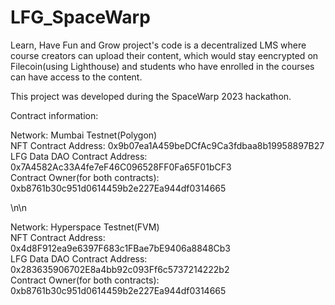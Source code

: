 # LFG_SpaceWarp
Learn, Have Fun and Grow project's code is a decentralized LMS where course creators can upload their content, which would stay eencrypted on Filecoin(using Lighthouse) and students who have enrolled in the courses can have access to the content.

This project was developed during the SpaceWarp 2023 hackathon.

Contract information:

Network: Mumbai Testnet(Polygon) <br>
NFT Contract Address: 0x9b07ea1A459beDCfAc9Ca3fdbaa8b19958897B27 <br>
LFG Data DAO Contract Address: 0x7A4582Ac33A4fe7eF46C096528FF0Fa65F01bCF3 <br>
Contract Owner(for both contracts): 0xb8761b30c951d0614459b2e227Ea944df0314665 <br>

\n\n

Network: Hyperspace Testnet(FVM) <br>
NFT Contract Address: 0x4d8F912ea9e6397F683c1FBae7bE9406a8848Cb3 <br>
LFG Data DAO Contract Address: 0x283635906702E8a4bb92c093Ff6c5737214222b2 <br>
Contract Owner(for both contracts): 0xb8761b30c951d0614459b2e227Ea944df0314665 <br>


